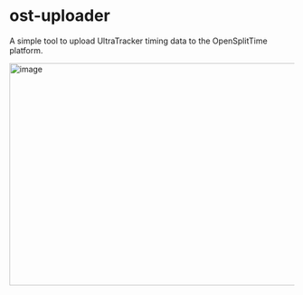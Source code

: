 # ost-uploader
A simple tool to upload UltraTracker timing data to the OpenSplitTime platform.

<img width="586" height="393" alt="image" src="https://github.com/user-attachments/assets/537ecb11-4110-440d-96a0-143018148466" />
